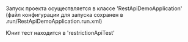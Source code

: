# 
Запуск проекта осуществляется в классе 'RestApiDemoApplication'
(файл конфигурации для запуска сохранен в .run/RestApiDemoApplication.run.xml)

Юнит тест находится в 'restrictionApiTest'